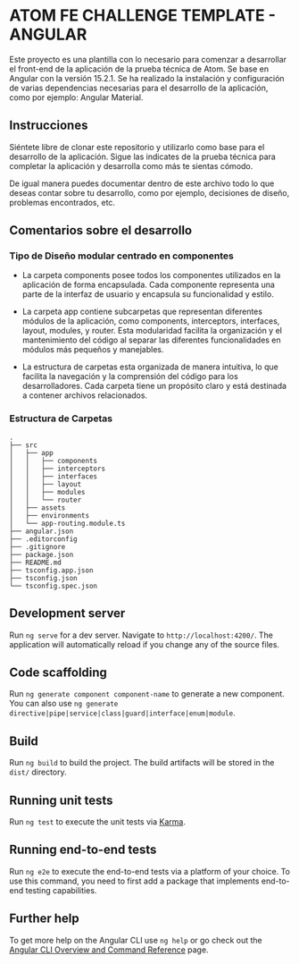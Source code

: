# ATOM FE CHALLENGE TEMPLATE - ANGULAR

Este proyecto es una plantilla con lo necesario para comenzar a desarrollar el front-end de la aplicación de la prueba técnica de Atom. Se base en Angular con la versión 15.2.1.
Se ha realizado la instalación y configuración de varias dependencias necesarias para el desarrollo de la aplicación, como por ejemplo: Angular Material.

## Instrucciones
Siéntete libre de clonar este repositorio y utilizarlo como base para el desarrollo de la aplicación. Sigue las indicates de la prueba técnica para completar la aplicación y desarrolla como más te sientas cómodo.

De igual manera puedes documentar dentro de este archivo todo lo que deseas contar sobre tu desarrollo, como por ejemplo, decisiones de diseño, problemas encontrados, etc.

## Comentarios sobre el desarrollo


### Tipo de Diseño modular centrado en componentes

- La carpeta components posee todos los componentes utilizados en la aplicación de forma encapsulada. Cada componente representa una parte de la interfaz de usuario y encapsula su funcionalidad y estilo.


- La carpeta app contiene subcarpetas que representan diferentes módulos de la aplicación, como components, interceptors, interfaces, layout, modules, y router. Esta modularidad facilita la organización y el mantenimiento del código al separar las diferentes funcionalidades en módulos más pequeños y manejables.


- La estructura de carpetas  esta organizada de manera intuitiva, lo que facilita la navegación y la comprensión del código para los desarrolladores. Cada carpeta tiene un propósito claro y está destinada a contener archivos relacionados.

### Estructura de Carpetas

```
.
├── src
│   ├── app
│   │   ├── components
│   │   ├── interceptors
│   │   ├── interfaces
│   │   ├── layout
│   │   ├── modules
│   │   └── router
│   ├── assets
│   ├── environments
│   └── app-routing.module.ts
├── angular.json
├── .editorconfig
├── .gitignore
├── package.json
├── README.md
├── tsconfig.app.json
├── tsconfig.json
└── tsconfig.spec.json
```
## Development server

Run `ng serve` for a dev server. Navigate to `http://localhost:4200/`. The application will automatically reload if you change any of the source files.

## Code scaffolding

Run `ng generate component component-name` to generate a new component. You can also use `ng generate directive|pipe|service|class|guard|interface|enum|module`.

## Build

Run `ng build` to build the project. The build artifacts will be stored in the `dist/` directory.

## Running unit tests

Run `ng test` to execute the unit tests via [Karma](https://karma-runner.github.io).

## Running end-to-end tests

Run `ng e2e` to execute the end-to-end tests via a platform of your choice. To use this command, you need to first add a package that implements end-to-end testing capabilities.

## Further help

To get more help on the Angular CLI use `ng help` or go check out the [Angular CLI Overview and Command Reference](https://angular.io/cli) page.
